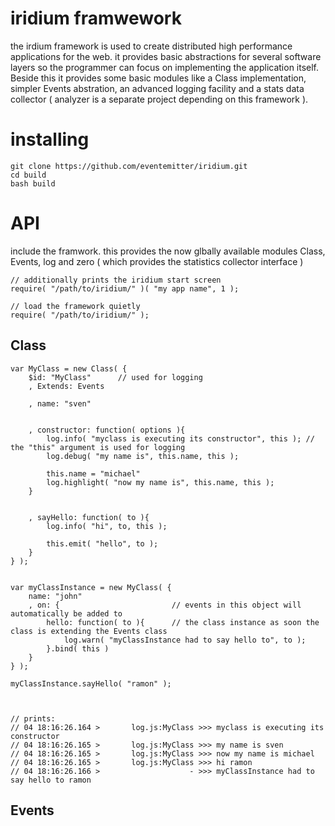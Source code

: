 # iridium framwework

the irdium framework is used to create distributed high performance applications for the web. it provides basic abstractions for several software layers so the programmer can focus on implementing the application itself. Beside this it provides some basic modules like a Class implementation, simpler Events abstration, an advanced logging facility and a stats data collector ( analyzer is a separate project depending on this framework ).


# installing

	git clone https://github.com/eventemitter/iridium.git
	cd build
	bash build


# API

include the framwork. this provides the now glbally available modules Class, Events, log and zero ( which provides the statistics collector interface )
	
	// additionally prints the iridium start screen
    require( "/path/to/iridium/" )( "my app name", 1 );

    // load the framework quietly
    require( "/path/to/iridium/" );
 

## Class

	var MyClass = new Class( {
		$id: "MyClass"  	// used for logging
		, Extends: Events 

		, name: "sven"


		, constructor: function( options ){
			log.info( "myclass is executing its constructor", this ); // the "this" argument is used for logging 
			log.debug( "my name is", this.name, this );

			this.name = "michael"
			log.highlight( "now my name is", this.name, this );
		}


		, sayHello: function( to ){
			log.info( "hi", to, this );

			this.emit( "hello", to );
		}
	} );


	var myClassInstance = new MyClass( { 
		name: "john"
		, on: { 						// events in this object will automatically be added to 
			hello: function( to ){		// the class instance as soon the class is extending the Events class
				log.warn( "myClassInstance had to say hello to", to );
			}.bind( this ) 
		}
	} );

	myClassInstance.sayHello( "ramon" );



	// prints:
	// 04 18:16:26.164 >       log.js:MyClass >>> myclass is executing its constructor 
	// 04 18:16:26.165 >       log.js:MyClass >>> my name is sven 
	// 04 18:16:26.165 >       log.js:MyClass >>> now my name is michael 
	// 04 18:16:26.165 >       log.js:MyClass >>> hi ramon 
	// 04 18:16:26.166 >                    - >>> myClassInstance had to say hello to ramon


## Events
